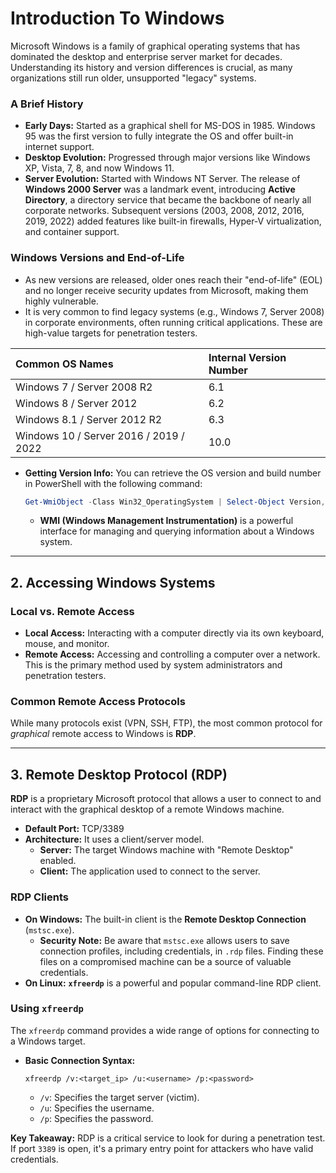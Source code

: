 # Introduction To Windows 


Microsoft Windows is a family of graphical operating systems that has dominated the desktop and enterprise server market for decades. Understanding its history and version differences is crucial, as many organizations still run older, unsupported "legacy" systems.

### A Brief History
*   **Early Days:** Started as a graphical shell for MS-DOS in 1985. Windows 95 was the first version to fully integrate the OS and offer built-in internet support.
*   **Desktop Evolution:** Progressed through major versions like Windows XP, Vista, 7, 8, and now Windows 11.
*   **Server Evolution:** Started with Windows NT Server. The release of **Windows 2000 Server** was a landmark event, introducing **Active Directory**, a directory service that became the backbone of nearly all corporate networks. Subsequent versions (2003, 2008, 2012, 2016, 2019, 2022) added features like built-in firewalls, Hyper-V virtualization, and container support.

### Windows Versions and End-of-Life
*   As new versions are released, older ones reach their "end-of-life" (EOL) and no longer receive security updates from Microsoft, making them highly vulnerable.
*   It is very common to find legacy systems (e.g., Windows 7, Server 2008) in corporate environments, often running critical applications. These are high-value targets for penetration testers.

| Common OS Names | Internal Version Number |
| :--- | :--- |
| Windows 7 / Server 2008 R2 | 6.1 |
| Windows 8 / Server 2012 | 6.2 |
| Windows 8.1 / Server 2012 R2 | 6.3 |
| Windows 10 / Server 2016 / 2019 / 2022| 10.0 |

*   **Getting Version Info:** You can retrieve the OS version and build number in PowerShell with the following command:
    ```powershell
    Get-WmiObject -Class Win32_OperatingSystem | Select-Object Version, BuildNumber
    ```
    *   **WMI (Windows Management Instrumentation)** is a powerful interface for managing and querying information about a Windows system.

---

## 2. Accessing Windows Systems

### Local vs. Remote Access
*   **Local Access:** Interacting with a computer directly via its own keyboard, mouse, and monitor.
*   **Remote Access:** Accessing and controlling a computer over a network. This is the primary method used by system administrators and penetration testers.

### Common Remote Access Protocols
While many protocols exist (VPN, SSH, FTP), the most common protocol for *graphical* remote access to Windows is **RDP**.

---

## 3. Remote Desktop Protocol (RDP)

**RDP** is a proprietary Microsoft protocol that allows a user to connect to and interact with the graphical desktop of a remote Windows machine.

*   **Default Port:** TCP/3389
*   **Architecture:** It uses a client/server model.
    *   **Server:** The target Windows machine with "Remote Desktop" enabled.
    *   **Client:** The application used to connect to the server.

### RDP Clients
*   **On Windows:** The built-in client is the **Remote Desktop Connection** (`mstsc.exe`).
    *   **Security Note:** Be aware that `mstsc.exe` allows users to save connection profiles, including credentials, in `.rdp` files. Finding these files on a compromised machine can be a source of valuable credentials.
*   **On Linux:** **`xfreerdp`** is a powerful and popular command-line RDP client.

### Using `xfreerdp`
The `xfreerdp` command provides a wide range of options for connecting to a Windows target.

*   **Basic Connection Syntax:**
    ```shell
    xfreerdp /v:<target_ip> /u:<username> /p:<password>
    ```
    *   `/v`: Specifies the target server (victim).
    *   `/u`: Specifies the username.
    *   `/p`: Specifies the password.

**Key Takeaway:** RDP is a critical service to look for during a penetration test. If port `3389` is open, it's a primary entry point for attackers who have valid credentials.

